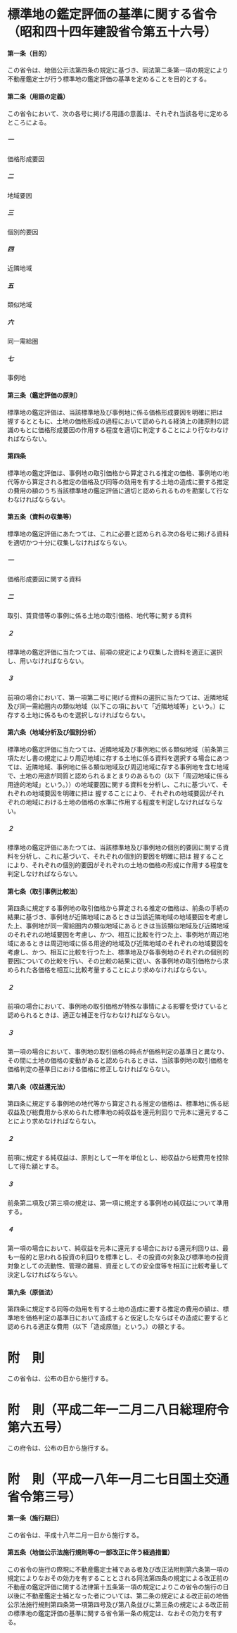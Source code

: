 # 標準地の鑑定評価の基準に関する省令（昭和四十四年建設省令第五十六号）
#### 第一条（目的）
この省令は、地価公示法第四条の規定に基づき、同法第二条第一項の規定により不動産鑑定士が行う標準地の鑑定評価の基準を定めることを目的とする。
#### 第二条（用語の定義）
この省令において、次の各号に掲げる用語の意義は、それぞれ当該各号に定めるところによる。
##### 一
価格形成要因
##### 二
地域要因
##### 三
個別的要因
##### 四
近隣地域
##### 五
類似地域
##### 六
同一需給圏
##### 七
事例地
#### 第三条（鑑定評価の原則）
標準地の鑑定評価は、当該標準地及び事例地に係る価格形成要因を明確に把は
握するとともに、土地の価格形成の過程において認められる経済上の諸原則の認識のもとに価格形成要因の作用する程度を適切に判定することにより行なわなければならない。
#### 第四条
標準地の鑑定評価は、事例地の取引価格から算定される推定の価格、事例地の地代等から算定される推定の価格及び同等の効用を有する土地の造成に要する推定の費用の額のうち当該標準地の鑑定評価に適切と認められるものを勘案して行なわなければならない。
#### 第五条（資料の収集等）
標準地の鑑定評価にあたつては、これに必要と認められる次の各号に掲げる資料を適切かつ十分に収集しなければならない。
##### 一
価格形成要因に関する資料
##### 二
取引、賃貸借等の事例に係る土地の取引価格、地代等に関する資料
##### ２
標準地の鑑定評価に当たつては、前項の規定により収集した資料を適正に選択し、用いなければならない。
##### ３
前項の場合において、第一項第二号に掲げる資料の選択に当たつては、近隣地域及び同一需給圏内の類似地域（以下この項において「近隣地域等」という。）に存する土地に係るものを選択しなければならない。
#### 第六条（地域分析及び個別分析）
標準地の鑑定評価に当たつては、近隣地域及び事例地に係る類似地域（前条第三項ただし書の規定により周辺地域に存する土地に係る資料を選択する場合にあつては、近隣地域、事例地に係る類似地域及び周辺地域に存する事例地を含む地域で、土地の用途が同質と認められるまとまりのあるもの（以下「周辺地域に係る用途的地域」という。））の地域要因に関する資料を分析し、これに基づいて、それぞれの地域要因を明確に把は
握することにより、それぞれの地域要因がそれぞれの地域における土地の価格の水準に作用する程度を判定しなければならない。
##### ２
標準地の鑑定評価にあたつては、当該標準地及び事例地の個別的要因に関する資料を分析し、これに基づいて、それぞれの個別的要因を明確に把は
握することにより、それぞれの個別的要因がそれぞれの土地の価格の形成に作用する程度を判定しなければならない。
#### 第七条（取引事例比較法）
第四条に規定する事例地の取引価格から算定される推定の価格は、前条の手続の結果に基づき、事例地が近隣地域にあるときは当該近隣地域の地域要因を考慮した上、事例地が同一需給圏内の類似地域にあるときは当該類似地域及び近隣地域のそれぞれの地域要因を考慮し、かつ、相互に比較を行つた上、事例地が周辺地域にあるときは周辺地域に係る用途的地域及び近隣地域のそれぞれの地域要因を考慮し、かつ、相互に比較を行つた上、標準地及び各事例地のそれぞれの個別的要因についての比較を行い、その比較の結果に従い、各事例地の取引価格から求められた各価格を相互に比較考量することにより求めなければならない。
##### ２
前項の場合において、事例地の取引価格が特殊な事情による影響を受けていると認められるときは、適正な補正を行なわなければならない。
##### ３
第一項の場合において、事例地の取引価格の時点が価格判定の基準日と異なり、その間に土地の価格の変動があると認められるときは、当該事例地の取引価格を価格判定の基準日における価格に修正しなければならない。
#### 第八条（収益還元法）
第四条に規定する事例地の地代等から算定される推定の価格は、標準地に係る総収益及び総費用から求められた標準地の純収益を還元利回りで元本に還元することにより求めなければならない。
##### ２
前項に規定する純収益は、原則として一年を単位とし、総収益から総費用を控除して得た額とする。
##### ３
前条第二項及び第三項の規定は、第一項に規定する事例地の純収益について準用する。
##### ４
第一項の場合において、純収益を元本に還元する場合における還元利回りは、最も一般的と思われる投資の利回りを標準とし、その投資の対象及び標準地の投資対象としての流動性、管理の難易、資産としての安全度等を相互に比較考量して決定しなければならない。
#### 第九条（原価法）
第四条に規定する同等の効用を有する土地の造成に要する推定の費用の額は、標準地を価格判定の基準日において造成すると仮定したならばその造成に要すると認められる適正な費用（以下「造成原価」という。）の額とする。
# 附　則
この省令は、公布の日から施行する。
# 附　則（平成二年一二月二八日総理府令第六五号）
この府令は、公布の日から施行する。
# 附　則（平成一八年一月二七日国土交通省令第三号）
#### 第一条（施行期日）
この省令は、平成十八年二月一日から施行する。
#### 第五条（地価公示法施行規則等の一部改正に伴う経過措置）
この省令の施行の際現に不動産鑑定士補である者及び改正法附則第六条第一項の規定によりなおその効力を有することとされる同法第四条の規定による改正前の不動産の鑑定評価に関する法律第十五条第一項の規定によりこの省令の施行の日以後に不動産鑑定士補となった者については、第二条の規定による改正前の地価公示法施行規則第四条第一項第四号及び第八条並びに第三条の規定による改正前の標準地の鑑定評価の基準に関する省令第一条の規定は、なおその効力を有する。
